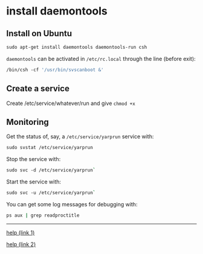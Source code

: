 # install daemontools

## Install on Ubuntu

```bash
sudo apt-get install daemontools daemontools-run csh
```

`daemontools` can be activated in `/etc/rc.local` through the line (before exit):

```bash
/bin/csh -cf '/usr/bin/svscanboot &'
```

## Create a service

Create /etc/service/whatever/run and give `chmod +x`

## Monitoring

Get the status of, say, a `/etc/service/yarprun` service with:

```bash
sudo svstat /etc/service/yarprun
```

Stop the service with:

```bash
sudo svc -d /etc/service/yarprun`
```

Start the service with:

```bash
sudo svc -u /etc/service/yarprun`
```

You can get some log messages for debugging with:

```bash
ps aux | grep readproctitle
```

-----

[help (link 1)](http://blog.teksol.info/pages/daemontools/tutorial)

[help (link 2)](http://crossbar.io/docs/Automatic-startup-and-restart/)
